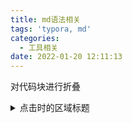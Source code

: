 ```yaml
---
title: md语法相关
tags: 'typora, md'
categories:
  - 工具相关
date: 2022-01-20 12:11:13
---
```



对代码块进行折叠
<details>
  <summary>点击时的区域标题</summary>
<pre>

内容

</code>
</details>


